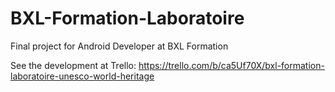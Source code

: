 # BXL-Formation-Laboratoire
Final project for Android Developer at BXL Formation

See the development at Trello: https://trello.com/b/ca5Uf70X/bxl-formation-laboratoire-unesco-world-heritage
